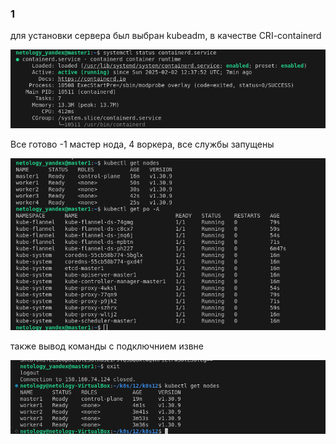###  1

для установки сервера был выбран kubeadm, в качестве CRI-containerd

![alt text](image.png)

Все готово -1 мастер нода, 4 воркера, все службы запущены

![alt text](image-1.png)


также вывод команды с подключнием извне

![alt text](image-2.png)


